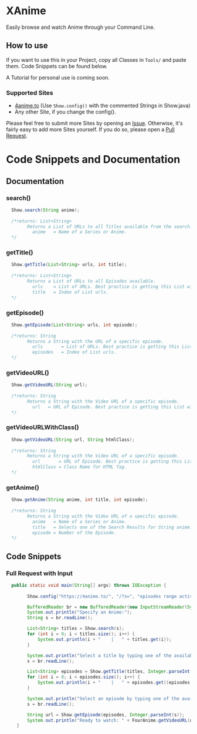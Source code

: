 # XAnime
Easily browse and watch Anime through your Command Line.

## How to use
If you want to use this in your Project, copy all Classes in ``Tools/`` and paste them.
Code Snippets can be found below.

A Tutorial for personal use is coming soon.

### Supported Sites
- [4anime.to](4anime.to) (Use ``Show.config()`` with the commented Strings in Show.java)
- Any other Site, if you change the config(). 

Please feel free to submit more Sites by opening an [Issue](https://github.com/angelsflyinhell/XAnime/issues/new).
Otherwise, it's fairly easy to add more Sites yourself. If you do so, please open a [Pull Request](https://github.com/angelsflyinhell/XAnime/pulls).


# Code Snippets and Documentation
## Documentation

### search()
```java
  Show.search(String anime);
  
  /*returns: List<String>
        Returns a List of URLs to all Titles available from the search.
          anime   = Name of a Series or Anime.
  */
```

### getTitle()
```java
  Show.getTitle(List<String> urls, int title);
  
  /*returns: List<String>
        Returns a List of URLs to all Episodes available.
          urls    = List of URLs. Best practice is getting this List with search().
          title   = Index of List urls.
  */
```
### getEpisode()
```java
  Show.getEpisode(List<String> urls, int episode);
  
  /*returns: String
        Returns a String with the URL of a specific episode.
          urls       = List of URLs. Best practice is getting this List with getTitle().
          episodes   = Index of List urls.
  */
```

### getVideoURL()
```java
  Show.getVideoURL(String url);
  
  /*returns: String
        Returns a String with the Video URL of a specific episode.
          url   = URL of Episode. Best practice is getting this List with Episode().
  */
```

### getVideoURLWithClass()
```java
  Show.getVideoURL(String url, String htmlClass);
  
  /*returns: String
        Returns a String with the Video URL of a specific episode.
          url       = URL of Episode. Best practice is getting this List with Episode().
          htmlClass = Class Name for HTML Tag.
  */
```

### getAnime()

```java
  Show.getAnime(String anime, int title, int episode);
  
  /*returns: String
        Returns a String with the Video URL of a specific episode.
          anime   = Name of a Series or Anime.
          title   = Selects one of the Search Results for String anime.
          episode = Number of the Episode.
  */
```

## Code Snippets
### Full Request with Input
```java
  public static void main(String[] args) throws IOException {
  
        Show.config("https://4anime.to/", "/?s=", "episodes range active", "#headerDIV_95");

        BufferedReader br = new BufferedReader(new InputStreamReader(System.in));
        System.out.println("Specify an Anime:");
        String s = br.readLine();

        List<String> titles = Show.search(s);
        for (int i = 0; i < titles.size(); i++) {
            System.out.println(i + "    |   " + titles.get(i));
        }

        System.out.println("Select a title by typing one of the available numbers:");
        s = br.readLine();

        List<String> episodes = Show.getTitle(titles, Integer.parseInt(s));
        for (int i = 0; i < episodes.size(); i++) {
            System.out.println(i + "    |   " + episodes.get((episodes.size() - i) - 1));
        }

        System.out.println("Select an episode by typing one of the available numbers:");
        s = br.readLine();

        String url = Show.getEpisode(episodes, Integer.parseInt(s));
        System.out.println("Ready to watch: " + FourAnime.getVideoURL(url));
    }
```
